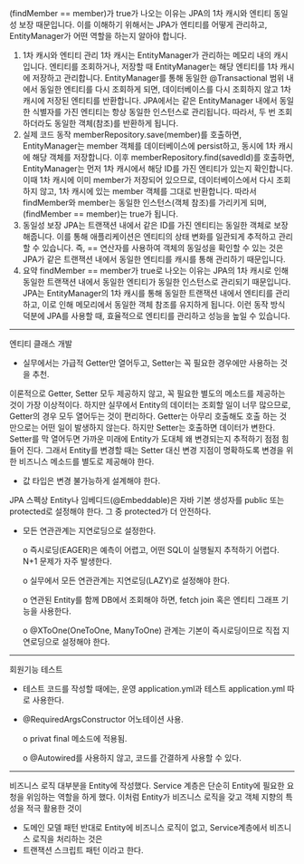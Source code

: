 (findMember == member)가 true가 나오는 이유는 JPA의 1차 캐시와 엔티티 동일성 보장 때문입니다. 이를 이해하기 위해서는 JPA가 엔티티를 어떻게 관리하고, EntityManager가 어떤 역할을 하는지 알아야 합니다.

1. 1차 캐시와 엔티티 관리
1차 캐시는 EntityManager가 관리하는 메모리 내의 캐시입니다. 엔티티를 조회하거나, 저장할 때 EntityManager는 해당 엔티티를 1차 캐시에 저장하고 관리합니다.
EntityManager를 통해 동일한 @Transactional 범위 내에서 동일한 엔티티를 다시 조회하게 되면, 데이터베이스를 다시 조회하지 않고 1차 캐시에 저장된 엔티티를 반환합니다.
JPA에서는 같은 EntityManager 내에서 동일한 식별자를 가진 엔티티는 항상 동일한 인스턴스로 관리됩니다. 따라서, 두 번 조회하더라도 동일한 객체(참조)를 반환하게 됩니다.
2. 실제 코드 동작
memberRepository.save(member)를 호출하면, EntityManager는 member 객체를 데이터베이스에 persist하고, 동시에 1차 캐시에 해당 객체를 저장합니다.
이후 memberRepository.find(savedId)를 호출하면, EntityManager는 먼저 1차 캐시에서 해당 ID를 가진 엔티티가 있는지 확인합니다. 이때 1차 캐시에 이미 member가 저장되어 있으므로, 데이터베이스에서 다시 조회하지 않고, 1차 캐시에 있는 member 객체를 그대로 반환합니다.
따라서 findMember와 member는 동일한 인스턴스(객체 참조)를 가리키게 되며, (findMember == member)는 true가 됩니다.
3. 동일성 보장
JPA는 트랜잭션 내에서 같은 ID를 가진 엔티티는 동일한 객체로 보장해줍니다. 이를 통해 애플리케이션은 엔티티의 상태 변화를 일관되게 추적하고 관리할 수 있습니다.
즉, == 연산자를 사용하여 객체의 동일성을 확인할 수 있는 것은 JPA가 같은 트랜잭션 내에서 동일한 엔티티를 캐시를 통해 관리하기 때문입니다.
4. 요약
findMember == member가 true로 나오는 이유는 JPA의 1차 캐시로 인해 동일한 트랜잭션 내에서 동일한 엔티티가 동일한 인스턴스로 관리되기 때문입니다.
JPA는 EntityManager의 1차 캐시를 통해 동일한 트랜잭션 내에서 엔티티를 관리하고, 이로 인해 메모리에서 동일한 객체 참조를 유지하게 됩니다.
이런 동작 방식 덕분에 JPA를 사용할 때, 효율적으로 엔티티를 관리하고 성능을 높일 수 있습니다.


-----------------------------------------------------------------------------------------------------------------------------------------------------------------------------------------------------------------------------------------


엔티티 클래스 개발

- 실무에서는 가급적 Getter만 열어두고, Setter는 꼭 필요한 경우에만 사용하는 것을 추천.
    
이론적으로 Getter, Setter 모두 제공하지 않고, 꼭 필요한 별도의 메소드를 제공하는 것이 가장 이상적이다.
하지만 실무에서 Entity의 데이터는 조회할 일이 너무 많으므로, Getter의 경우 모두 열어두는 것이 편리하다.
Getter는 아무리 호출해도 호출 하는 것 만으로는 어떤 일이 발생하지 않는다. 하지만 Setter는 호출하면
데이터가 변한다. Setter를 막 열어두면 가까운 미래에 Entity가 도대체 왜 변경되는지 추적하기 점점 힘들어 진다.
그래서 Entity를 변경할 때는 Setter 대신 변경 지점이 명확하도록 변경을 위한
비즈니스 메소드를 별도로 제공해야 한다.


- 값 타입은 변경 불가능하게 설계해야 한다.

JPA 스펙상 Entity나 임베디드(@Embeddable)은 자바 기본 생성자를 public 또는 protected로 설정해야 한다. 그 중 protected가 더 안전하다.


- 모든 연관관계는 지연로딩으로 설정한다.

    o 즉시로딩(EAGER)은 예측이 어렵고, 어떤 SQL이 실행될지 추적하기 어렵다. N+1 문제가 자주 발생한다.
    
    o 실무에서 모든 연관관계는 지연로딩(LAZY)로 설정해야 한다.

    o 연관된 Entity를 함께 DB에서 조회해야 하면, fetch join 혹은 엔티티 그래프 기능을 사용한다.

    o @XToOne(OneToOne, ManyToOne) 관계는 기본이 즉시로딩이므로 직접 지연로딩으로 설정해야 한다.



-----------------------------------------------------------------------------------------------------------------------------------------------------------------------------------------------------------------------------------------


회원기능 테스트

- 테스트 코드를 작성할 때에는, 운영 application.yml과 테스트 application.yml 따로 사용한다.

- @RequiredArgsConstructor 어노테이션 사용.
  
    o privat final 메소드에 적용됨.
  
    o @Autowired를 사용하지 않고, 코드를 간결하게 사용할 수 있다.

-----------------------------------------------------------------------------------------------------------------------------------------------------------------------------------------------------------------------------------------

비즈니스 로직 대부분을 Entity에 작성했다.
Service 계층은 단순히 Entity에 필요한 요청을 위임하는 역할을 하게 했다.
이처럼 Entity가 비즈니스 로직을 갖고 객체 지향의 특성을 적극 활용한 것이
- 도메인 모델 패턴
반대로 Entity에 비즈니스 로직이 없고, Service계층에서 비즈니스 로직을 처리하는 것은
- 트랜잭션 스크립트 패턴
이라고 한다.